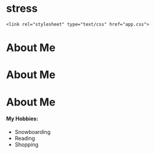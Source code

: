 # stress

<!DOCTYPE html>
<html>
<head>
	<title>About Me</title>

	<link rel="stylesheet" type="text/css" href="app.css">

<!-- 	<style type="text/css">
/*		selector {
			property: value;
		}*/

		h1{
			color: blue;
		}

		li {
			color: orange;
		}
	</style> -->
</head>
<body>
<h1>About Me</h1>
<h1>About Me</h1>
<h1>About Me</h1>

<h4>My Hobbies:</h4>
<ul>
	<li>Snowboarding</li>
	<li>Reading</li>
	<li>Shopping</li>
</ul>

</body>
</html>
